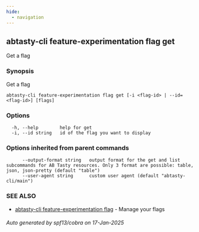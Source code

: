 ```yaml
---
hide:
  - navigation
---
```

## abtasty-cli feature-experimentation flag get

Get a flag

### Synopsis

Get a flag

```
abtasty-cli feature-experimentation flag get [-i <flag-id> | --id=<flag-id>] [flags]
```

### Options

```
  -h, --help        help for get
  -i, --id string   id of the flag you want to display
```

### Options inherited from parent commands

```
      --output-format string   output format for the get and list subcommands for AB Tasty resources. Only 3 format are possible: table, json, json-pretty (default "table")
      --user-agent string      custom user agent (default "abtasty-cli/main")
```

### SEE ALSO

* [abtasty-cli feature-experimentation flag](abtasty-cli_feature-experimentation_flag.md)	 - Manage your flags

###### Auto generated by spf13/cobra on 17-Jan-2025

